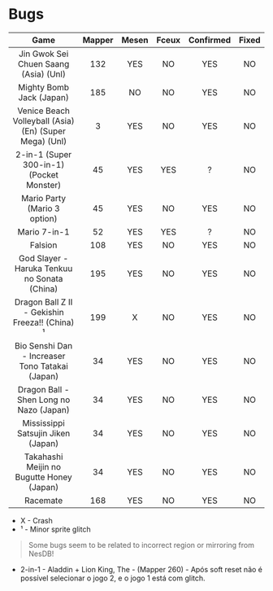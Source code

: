 # Bugs

| Game | Mapper | Mesen | Fceux | Confirmed | Fixed |
|:----:|:------:|:-----:|:-----:|:---------:|:-----:|
|Jin Gwok Sei Chuen Saang (Asia) (Unl)|132|YES|NO|YES|NO|
|Mighty Bomb Jack (Japan)|185|NO|NO|YES|NO|
|Venice Beach Volleyball (Asia) (En) (Super Mega) (Unl)|3|YES|NO|YES|NO|
|2-in-1 (Super 300-in-1) (Pocket Monster)|45|YES|YES|?|NO|
|Mario Party (Mario 3 option)|45|YES|NO|YES|NO|
|Mario 7-in-1|52|YES|YES|?|NO|
|Falsion|108|YES|NO|YES|NO|
|God Slayer - Haruka Tenkuu no Sonata (China)|195|YES|NO|YES|NO|
|Dragon Ball Z II - Gekishin Freeza!! (China) ¹|199|X|NO|YES|NO|
|Bio Senshi Dan - Increaser Tono Tatakai (Japan)|34|YES|NO|YES|NO|
|Dragon Ball - Shen Long no Nazo (Japan)|34|YES|NO|YES|NO|
|Mississippi Satsujin Jiken (Japan)|34|YES|NO|YES|NO|
|Takahashi Meijin no Bugutte Honey (Japan)|34|YES|NO|YES|NO|
|Racemate|168|YES|NO|YES|NO|

* X - Crash
* ¹ - Minor sprite glitch

> Some bugs seem to be related to incorrect region or mirroring from NesDB!

* 2-in-1 - Aladdin + Lion King, The - (Mapper 260) - Após soft reset não é
  possível selecionar o jogo 2, e o jogo 1 está com glitch.
